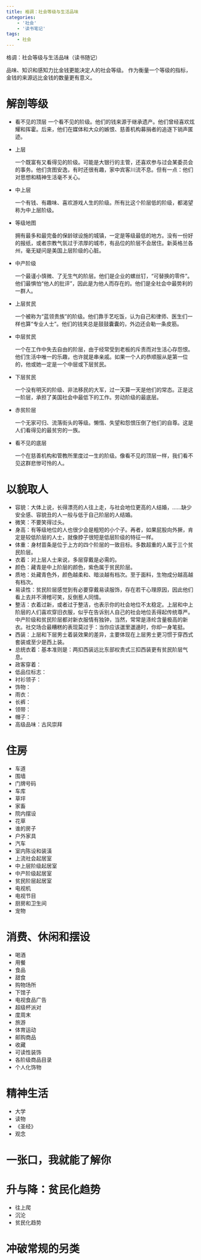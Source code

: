 ```yaml
---
title: 格调：社会等级与生活品味
categories:
    - '社会'
    - '读书笔记'
tags:
    - 社会
---
```


格调：社会等级与生活品味（读书随记）

品味、知识和感知力比金钱更能决定人的社会等级。
作为衡量一个等级的指标，金钱的来源远比金钱的数量更有意义。

<!--more-->



# 解剖等级
- 看不见的顶层
  一个看不见的阶级。他们的钱来源于继承遗产。他们曾经喜欢炫耀和挥霍。后来，他们在媒体和大众的嫉恨、慈善机构募捐者的追逐下销声匿迹。

- 上层

  一个既富有又看得见的阶级。可能是大银行的主管，还喜欢参与过会某委员会的事务。他们贪图安逸，有时还很有趣，家中宾客川流不息。但有一点：他们对思想和精神生活毫不关心。

- 中上层

  一个有钱、有趣味、喜欢游戏人生的阶级。所有比这个阶层低的阶级，都渴望称为中上层阶级。
  
- 等级地图

  拥有最多和最完备的保龄球设施的城镇，一定是等级最低的地方。没有一份好的报纸，或者宗教气氛过于浓厚的城市，有品位的阶层不会居住。新英格兰各州，毫无疑问是美国上层阶级的心脏。

- 中产阶级

  一个最谨小慎微、了无生气的阶层。他们是企业的螺丝钉，“可替换的零件”。他们最惧怕“他人的批评”，因此是为他人而存在的。他们是全社会中最势利的一群人。

- 上层贫民

  一个被称为“蓝领贵族”的阶级。他们靠手艺吃饭，认为自己和律师、医生们一样也算“专业人士”。他们的钱夹总是鼓鼓囊囊的，外边还会勒一条皮筋。

- 中层贫民

  一个在工作中失去自由的阶层，由于经常受到老板的斥责而对生活心存怨恨。他们生活中唯一的乐趣，也许就是串亲戚。如果一个人的恭顺服从是第一位的，他或她一定是一个中层或下层贫民。

- 下层贫民

  一个没有明天的阶级、非法移民的大军，过一天算一天是他们的常态。正是这一阶层，承担了美国社会中最低下的工作。劳动阶级的最底层。

- 赤贫阶层

  一个无家可归、流落街头的等级。懒惰、失望和怨恨压倒了他们的自尊。这是人们看得见的最贫穷的一族。

- 看不见的底层

  一个在慈善机构和管教所里度过一生的阶级。像看不见的顶层一样，我们看不见这群悲惨可怜的人。



# 以貌取人

- 容貌：大体上说，长得漂亮的人往上走，与社会地位更高的人结婚，……缺少安全感、容貌丑的人一般与低于自己阶层的人结婚。
- 微笑：不要笑得过头。
- 身高：有等级地位的人也很少会是粗短的小个子。再者，如果屁股向外撅，肯定是较低阶层的人士，就像脖子很短是低层阶级的特征一样。
- 体重：身材苗条是位于上方的四个阶层的一致目标。多数超重的人属于三个贫民阶层。
- 衣着：对上层人士来说，多层穿戴是必需的。
- 颜色：藏青是中上阶层的颜色，紫色属于贫民阶层。
- 质地：处藏青色外，颜色越柔和、暗淡越有档次。至于面料，生物成分越高越有档次。
- 易读性：贫民阶层感觉到有必要穿戴易读服饰，存在若干心理原因，因此他们看上去并不滑稽可笑，反倒惹人同情。
- 整洁：衣着过新，或者过于整洁，也表示你的社会地位不太稳定。上层和中上阶层的人们喜欢穿旧衣服，似乎在告诉别人自己的社会地位丢得起传统尊严。中产阶级和贫民阶层都对新衣服情有独钟，当然，常常是涤纶含量极高的新衣。社交场合最糟糕的表现莫过于：当你应该邋里邋遢时，你却一身笔挺。
- 西装：上层和下层男士着装效果的差异，主要体现在上层男士更习惯于穿西式套装或至少是西上装。
- 总统衣着：基本准则是：两扣西装远比东部权贵式三扣西装更有贫民阶层气息。
- 政客穿着：
- 低品位标志：
- 衬衫领子：
- 饰物：
- 雨衣：
- 长裤：
- 领带：
- 帽子：
- 高级品味：古风崇拜



# 住房

- 车道
- 围墙
- 门牌号码
- 车库
- 草坪
- 家畜
- 院内摆设
- 花草
- 谁的房子
- 户外家具
- 汽车
- 室内陈设和装潢
- 上流社会起居室
- 中上层阶级起居室
- 中产阶级起居室
- 贫民阶层起居室
- 电视机
- 电视节目
- 厨房和卫生间
- 宠物



# 消费、休闲和摆设

- 喝酒
- 用餐
- 食品
- 甜食
- 购物场所
- 下馆子
- 电视食品广告
- 超级杯派对
- 度周末
- 旅游
- 体育运动
- 邮购商品
- 收藏
- 可读性装饰
- 各阶级商品目录
- 个人化饰物



# 精神生活

- 大学
- 读物
- 《圣经》
- 观念



# 一张口，我就能了解你



# 升与降：贫民化趋势

- 往上爬
- 沉沦
- 贫民化趋势



# 冲破常规的另类

